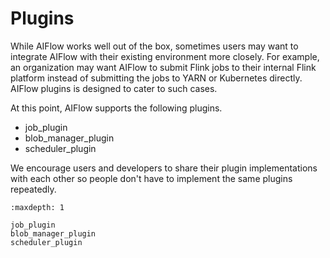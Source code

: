 # Plugins
While AIFlow works well out of the box, sometimes users may want to integrate AIFlow with their existing environment more closely. For example, an organization may want AIFlow to submit Flink jobs to their internal Flink platform instead of submitting the jobs to YARN or Kubernetes directly. AIFlow plugins is designed to cater to such cases.

At this point, AIFlow supports the following plugins.

- job_plugin
- blob_manager_plugin
- scheduler_plugin

We encourage users and developers to share their plugin implementations with each other so people don't have to implement the same plugins repeatedly.

```{toctree}
:maxdepth: 1

job_plugin
blob_manager_plugin
scheduler_plugin
```